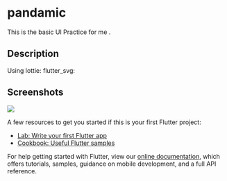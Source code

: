 # pandamic

This is the basic UI Practice for me .

## Description

Using lottie:
      flutter_svg:

## Screenshots
<img src="https://user-images.githubusercontent.com/75671317/174814781-69ecf115-9064-426b-89ad-3d711f382025.png">

A few resources to get you started if this is your first Flutter project:

- [Lab: Write your first Flutter app](https://flutter.dev/docs/get-started/codelab)
- [Cookbook: Useful Flutter samples](https://flutter.dev/docs/cookbook)

For help getting started with Flutter, view our
[online documentation](https://flutter.dev/docs), which offers tutorials,
samples, guidance on mobile development, and a full API reference.
